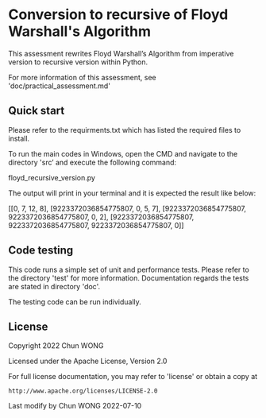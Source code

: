 # Conversion to recursive of Floyd Warshall's Algorithm

This assessment rewrites Floyd Warshall’s Algorithm from imperative version to recursive version within Python.

For more information of this assessment, see 'doc/practical_assessment.md'

## Quick start
Please refer to the requirments.txt which has listed the required files to install. 

To run the main codes in Windows, open the CMD and navigate to the directory 'src’ and execute the following command:

floyd_recursive_version.py

The output will print in your terminal and it is expected the result like below:

[[0, 7, 12, 8], [9223372036854775807, 0, 5, 7], [9223372036854775807, 9223372036854775807, 0, 2], [9223372036854775807, 9223372036854775807, 9223372036854775807, 0]]

## Code testing

This code runs a simple set of unit and performance tests. Please refer to the directory 'test' for more information. Documentation regards the tests are stated in directory 'doc'.

The testing code can be run individually.


## License

Copyright 2022 Chun WONG

Licensed under the Apache License, Version 2.0

For full license documentation, you may refer to 'license' or obtain a copy at

    http://www.apache.org/licenses/LICENSE-2.0
    

Last modify by Chun WONG 2022-07-10
